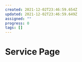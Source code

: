 ```yaml
---
created: 2021-12-02T23:46:59.654Z
updated: 2021-12-02T23:46:59.649Z
assigned: ""
progress: 0
tags: []
---
```


# Service Page
